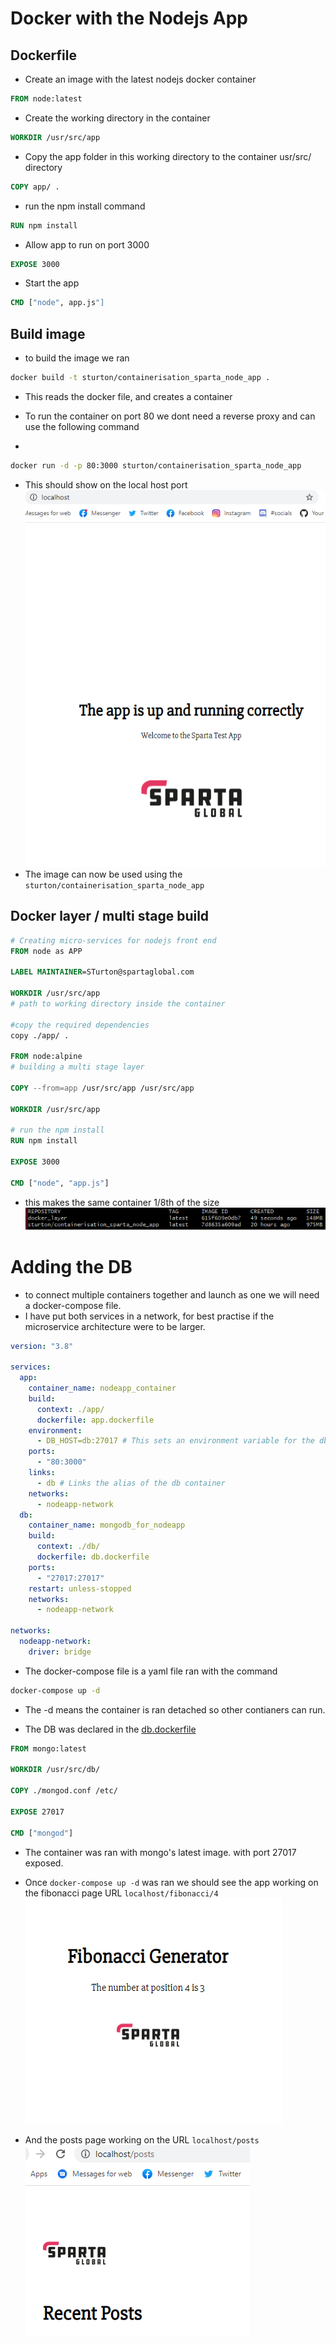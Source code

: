 # Docker with the Nodejs App

## Dockerfile
- Create an image with the latest nodejs docker container
```dockerfile
FROM node:latest
```
- Create the working directory in the container
```dockerfile
WORKDIR /usr/src/app
```
- Copy the app folder in this working directory to the container usr/src/ directory
```dockerfile
COPY app/ .
```
- run the npm install command
```dockerfile
RUN npm install
```
- Allow app to run on port 3000
```dockerfile
EXPOSE 3000
```
- Start the app
```dockerfile
CMD ["node", app.js"]
```

## Build image
- to build the image we ran 
```bash
docker build -t sturton/containerisation_sparta_node_app .
```
- This reads the docker file, and creates a container

- To run the container on port 80 we dont need a reverse proxy and can use the following command
- 
```bash
docker run -d -p 80:3000 sturton/containerisation_sparta_node_app
```
- This should show on the local host port
![](img/port80.png)
- The image can now be used using the `sturton/containerisation_sparta_node_app`
 
## Docker layer / multi stage build
```dockerfile
# Creating micro-services for nodejs front end
FROM node as APP

LABEL MAINTAINER=STurton@spartaglobal.com

WORKDIR /usr/src/app
# path to working directory inside the container

#copy the required dependencies
copy ./app/ . 

FROM node:alpine
# building a multi stage layer

COPY --from=app /usr/src/app /usr/src/app

WORKDIR /usr/src/app

# run the npm install
RUN npm install

EXPOSE 3000

CMD ["node", "app.js"]
```

- this makes the same container 1/8th of the size
![](img/multistagebuild.png)

# Adding the DB
- to connect multiple containers together and launch as one we will need a docker-compose file.
- I have put both services in a network, for best practise if the microservice architecture were to be larger.
```yaml
version: "3.8"

services:
  app:
    container_name: nodeapp_container
    build:
      context: ./app/
      dockerfile: app.dockerfile
    environment:
      - DB_HOST=db:27017 # This sets an environment variable for the db
    ports:
      - "80:3000"
    links:
      - db # Links the alias of the db container
    networks: 
      - nodeapp-network
  db:
    container_name: mongodb_for_nodeapp
    build:
      context: ./db/
      dockerfile: db.dockerfile
    ports:
      - "27017:27017"
    restart: unless-stopped
    networks: 
      - nodeapp-network

networks:
  nodeapp-network:
    driver: bridge
```
- The docker-compose file is a yaml file ran with the command
```bash
docker-compose up -d
```
- The -d means the container is ran detached so other contianers can run.

- The DB was declared in the [db.dockerfile](https://github.com/samturton2/Containerisation_sparta_node_app/blob/main/db/db.dockerfile)
```dockerfile
FROM mongo:latest

WORKDIR /usr/src/db/

COPY ./mongod.conf /etc/

EXPOSE 27017

CMD ["mongod"]
```
- The container was ran with mongo's latest image. with port 27017 exposed.

- Once ```docker-compose up -d``` was ran we should see the app working on the fibonacci page URL `localhost/fibonacci/4`
![](img/fibonacci.png)
- And the posts page working on the URL `localhost/posts`
![](img/posts.png)